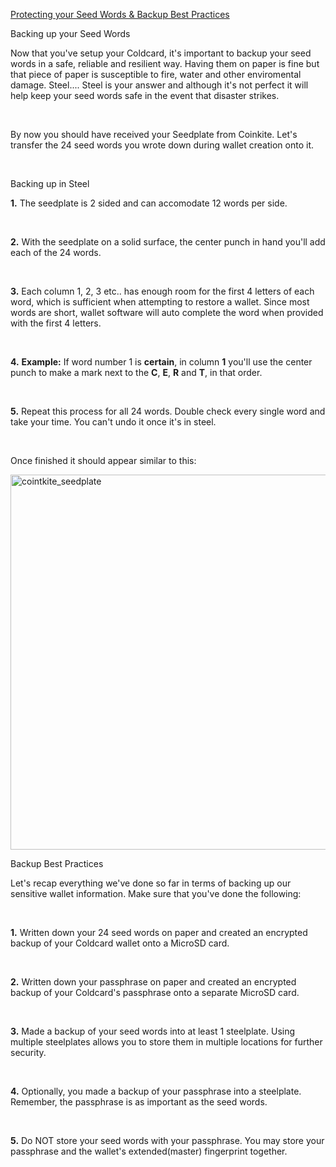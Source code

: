 [Protecting your Seed Words & Backup Best Practices](#protecting-your-seed-word)

<p class="text-lg pb-4 font-semibold">Backing up your Seed Words</p>

Now that you've setup your Coldcard, it's important to backup your seed words in a safe, reliable and resilient way. Having them on paper is fine but that piece of paper
is susceptible to fire, water and other enviromental damage. Steel.... Steel is your answer and although it's not perfect it will help keep your seed words safe in the 
event that disaster strikes.

<br>

By now you should have received your Seedplate from Coinkite. Let's transfer the 24 seed words you wrote down during wallet creation onto it. 

<br>

<p class="text-lg pb-2 font-semibold">Backing up in Steel</p>

**1\.** The seedplate is 2 sided and can accomodate 12 words per side.

<br>
 
**2\.** With the seedplate on a solid surface, the center punch in hand you'll add each of the 24 words.

<br>
 
**3\.** Each column 1, 2, 3 etc.. has enough room for the first 4 letters of each word, which is sufficient when attempting to restore a wallet. 
        Since most words are short, wallet software will auto complete the word when provided with the first 4 letters. 

<br>
 
**4\.** **Example:** If word number 1 is **certain**, in column **1** you'll use the center punch to make a mark next to the **C**, **E**, **R** and **T**, in that order.

<br>
 
**5\.** Repeat this process for all 24 words. Double check every single word and take your time. You can't undo it once it's in steel.

<br>
 
<p class="text-md pb-2 font-semibold">Once finished it should appear similar to this:</p>

<a href="./../../../seedplate.jpeg" target="_blank">
    <img id="coinkite_seedplate" src="./../../../seedplate.jpeg" alt="cointkite_seedplate" width="600"/> 
</a>

<br>

<p class="text-lg pb-2 font-semibold">Backup Best Practices</p>

Let's recap everything we've done so far in terms of backing up our sensitive wallet information. Make sure that you've done the following:

<br>

**1\.** Written down your 24 seed words on paper and created an encrypted backup of your Coldcard wallet onto a MicroSD card.  

<br>

**2\.** Written down your passphrase on paper and created an encrypted backup of your Coldcard's passphrase onto a separate MicroSD card. 

<br>

**3\.** Made a backup of your seed words into at least 1 steelplate. Using multiple steelplates allows you to store them in multiple locations for further security.

<br>

**4\.** Optionally, you made a backup of your passphrase into a steelplate. Remember, the passphrase is as important as the seed words.

<br>

**5\.** Do NOT store your seed words with your passphrase. You may store your passphrase and the wallet's extended(master) fingerprint together.

